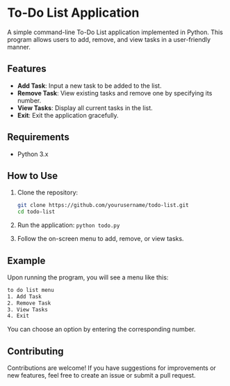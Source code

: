 # To-Do List Application

A simple command-line To-Do List application implemented in Python. This program allows users to add, remove, and view tasks in a user-friendly manner.

## Features

- **Add Task**: Input a new task to be added to the list.
- **Remove Task**: View existing tasks and remove one by specifying its number.
- **View Tasks**: Display all current tasks in the list.
- **Exit**: Exit the application gracefully.
 
## Requirements

- Python 3.x

## How to Use

1. Clone the repository:
   ```bash
   git clone https://github.com/yourusername/todo-list.git
   cd todo-list


2. Run the application:
   `python todo.py`

3. Follow the on-screen menu to add, remove, or view tasks.

## Example
Upon running the program, you will see a menu like this:

```bash
to do list menu
1. Add Task
2. Remove Task
3. View Tasks
4. Exit
```

You can choose an option by entering the corresponding number.

## Contributing

Contributions are welcome! If you have suggestions for improvements or new features, feel free to create an issue or submit a pull request.



